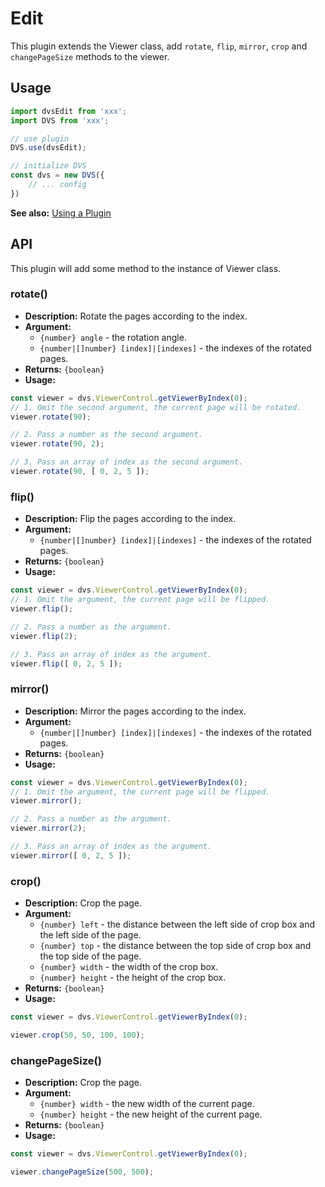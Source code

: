 # Edit
This plugin extends the Viewer class, add  `rotate`, `flip`, `mirror`, `crop` and `changePageSize` methods to the viewer.
## Usage
```js
import dvsEdit from 'xxx';
import DVS from 'xxx';

// use plugin
DVS.use(dvsEdit);

// initialize DVS
const dvs = new DVS({
    // ... config
})
```
**See also:** [Using a Plugin](./README.md#using-a-plugin)

## API
This plugin will add some method to the instance of Viewer class.
### rotate()
- **Description:** Rotate the pages according to the index.
- **Argument:** 
  - `{number} angle` - the rotation angle.
  - `{number|[]number} [index]|[indexes]` - the indexes of the rotated pages.
- **Returns:** `{boolean}`
- **Usage:**
```js
const viewer = dvs.ViewerControl.getViewerByIndex(0);
// 1. Omit the second argument, the current page will be rotated.
viewer.rotate(90);

// 2. Pass a number as the second argument.
viewer.rotate(90, 2);

// 3. Pass an array of index as the second argument.
viewer.rotate(90, [ 0, 2, 5 ]);
```

### flip()
- **Description:** Flip the pages according to the index.
- **Argument:** 
  - `{number|[]number} [index]|[indexes]` - the indexes of the rotated pages.
- **Returns:** `{boolean}`
- **Usage:**
```js
const viewer = dvs.ViewerControl.getViewerByIndex(0);
// 1. Omit the argument, the current page will be flipped.
viewer.flip();

// 2. Pass a number as the argument.
viewer.flip(2);

// 3. Pass an array of index as the argument.
viewer.flip([ 0, 2, 5 ]);
```

### mirror()
- **Description:** Mirror the pages according to the index.
- **Argument:** 
  - `{number|[]number} [index]|[indexes]` - the indexes of the rotated pages.
- **Returns:** `{boolean}`
- **Usage:**
```js
const viewer = dvs.ViewerControl.getViewerByIndex(0);
// 1. Omit the argument, the current page will be flipped.
viewer.mirror();

// 2. Pass a number as the argument.
viewer.mirror(2);

// 3. Pass an array of index as the argument.
viewer.mirror([ 0, 2, 5 ]);
```

### crop()
- **Description:** Crop the page.
- **Argument:** 
  - `{number} left` - the distance between the left side of crop box and the left side of the page.
  - `{number} top` - the distance between the top side of crop box and the top side of the page.
  - `{number} width` - the width of the crop box.
  - `{number} height` - the height of the crop box.
- **Returns:** `{boolean}`
- **Usage:**
```js
const viewer = dvs.ViewerControl.getViewerByIndex(0);

viewer.crop(50, 50, 100, 100);
```

### changePageSize()
- **Description:** Crop the page.
- **Argument:** 
  - `{number} width` - the new width of the current page.
  - `{number} height` - the new height of the current page.
- **Returns:** `{boolean}`
- **Usage:**
```js
const viewer = dvs.ViewerControl.getViewerByIndex(0);

viewer.changePageSize(500, 500);
```